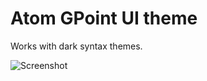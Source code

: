 # Atom GPoint UI theme

Works with dark syntax themes.

![Screenshot](https://f.cloud.github.com/assets/69169/2289498/4c3cb0ec-a009-11e3-8dbd-077ee11741e5.gif)
